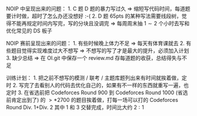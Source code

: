 
NOIP 中呈现出来的问题：
	1. C 题 D 题的暴力写过久 $\Longrightarrow$ 缩短写代码时间，每道题要计时做，超时了怎么办还没想好 :-(
	2. D 题 65pts 的某种写法需要线段树，觉得不能再规定时间内写完，写的分块且没调完 $\Longrightarrow$ 每周周末抽 $1 \sim 2$ 个小时去写和优化常见的 DS 板子

NOIP 赛前呈现出来的问题：
	1. 有些时候晚上体力不足 $\Longrightarrow$ 每天有体育课就去
	2. 有些题目觉得实现难度过大不想写 $\Longrightarrow$ 不想写的写了才是最大的提升，必须加入计划
    3. 缺少总结 $\Longrightarrow$ 在 OI.git 中保存一个 review.md 存每道题的收获，总结得失与不足

训练计划：
    1. 把之前不想写的模测 / 联考 / 主题库题列出来有时间就挨着做，定时
    2. 写完了去看别人的代码去优化自己的，如果有不一样的东西就重写一遍，也定时
    3. 在省选前把 Codeforces Round 900 到 Codeforces Round 1000 (省选前肯定出到了) 的 $>*2700$ 的题目挨着做，打每一场可以打的 Codeforces Round Div. 1+Div. 2
其中 1 和 3 交替完成，时间比大约 $2:1$



